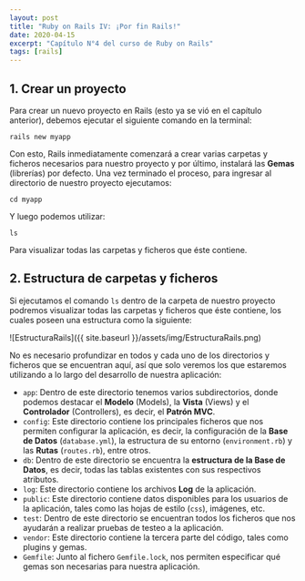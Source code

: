 ```yaml
---
layout: post
title: "Ruby on Rails IV: ¡Por fin Rails!"
date: 2020-04-15
excerpt: "Capítulo N°4 del curso de Ruby on Rails"
tags: [rails]
---
```


## 1. Crear un proyecto

Para crear un nuevo proyecto en Rails (esto ya se vió en el capítulo anterior), debemos ejecutar el siguiente comando en la terminal:

```
rails new myapp
```

Con esto, Rails inmediatamente comenzará a crear varias carpetas y ficheros necesarios para nuestro proyecto y por último, instalará las **Gemas** (librerías) por defecto. Una vez terminado el proceso, para ingresar al directorio de nuestro proyecto ejecutamos:

```
cd myapp
```

Y luego podemos utilizar:

```
ls
```

Para visualizar todas las carpetas y ficheros que éste contiene.

## 2. Estructura de carpetas y ficheros

Si ejecutamos el comando `ls` dentro de la carpeta de nuestro proyecto podremos visualizar todas las carpetas y ficheros que éste contiene, los cuales poseen una estructura como la siguiente:

![EstructuraRails]({{ site.baseurl }}/assets/img/EstructuraRails.png)

No es necesario profundizar en todos y cada uno de los directorios y ficheros que se encuentran aquí, así que solo veremos los que estaremos utilizando a lo largo del desarrollo de nuestra aplicación:

* `app`: Dentro de este directorio tenemos varios subdirectorios, donde podemos destacar el **Modelo** (Models), la **Vista** (Views) y el **Controlador** (Controllers), es decir, el **Patrón MVC**.
* `config`: Este directorio contiene los principales ficheros que nos permiten configurar la aplicación, es decir, la configuración de la **Base de Datos** (`database.yml`), la estructura de su entorno (`environment.rb`) y las **Rutas** (`routes.rb`), entre otros.
* `db`: Dentro de este directorio se encuentra la **estructura de la Base de Datos**, es decir, todas las tablas existentes con sus respectivos atributos.
* `log`: Este directorio contiene los archivos **Log** de la aplicación.
* `public`: Este directorio contiene datos disponibles para los usuarios de la aplicación, tales como las hojas de estilo (`css`), imágenes, etc.
* `test`: Dentro de este directorio se encuentran todos los ficheros que nos ayudarán a realizar pruebas de testeo a la aplicación.
* `vendor`: Este directorio contiene la tercera parte del código, tales como plugins y gemas.
* `Gemfile`: Junto al fichero `Gemfile.lock`, nos permiten especificar qué gemas son necesarias para nuestra aplicación.
